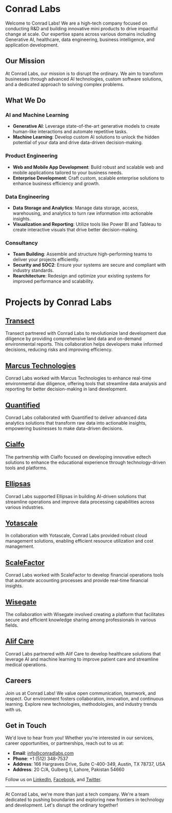 # Conrad Labs

Welcome to Conrad Labs! We are a high-tech company focused on conducting R&D and building innovative mini products to drive impactful change at scale. Our expertise spans across various domains including Generative AI, healthcare, data engineering, business intelligence, and application development.

## Our Mission

At Conrad Labs, our mission is to disrupt the ordinary. We aim to transform businesses through advanced AI technologies, custom software solutions, and a dedicated approach to solving complex problems.

## What We Do

### AI and Machine Learning
- **Generative AI**: Leverage state-of-the-art generative models to create human-like interactions and automate repetitive tasks.
- **Machine Learning**: Develop custom AI solutions to unlock the hidden potential of your data and drive data-driven decision-making.

### Product Engineering
- **Web and Mobile App Development**: Build robust and scalable web and mobile applications tailored to your business needs.
- **Enterprise Development**: Craft custom, scalable enterprise solutions to enhance business efficiency and growth.

### Data Engineering
- **Data Storage and Analytics**: Manage data storage, access, warehousing, and analytics to turn raw information into actionable insights.
- **Visualization and Reporting**: Utilize tools like Power BI and Tableau to create interactive visuals that drive better decision-making.

### Consultancy
- **Team Building**: Assemble and structure high-performing teams to deliver your projects efficiently.
- **Security and SOC2**: Ensure your systems are secure and compliant with industry standards.
- **Rearchitecture**: Redesign and optimize your existing systems for improved performance and scalability.

# Projects by Conrad Labs

## [Transect](https://conradlabs.com/our-work/)
Transect partnered with Conrad Labs to revolutionize land development due diligence by providing comprehensive land data and on-demand environmental reports. This collaboration helps developers make informed decisions, reducing risks and improving efficiency.

## [Marcus Technologies](https://conradlabs.com/our-work/)
Conrad Labs worked with Marcus Technologies to enhance real-time environmental due diligence, offering tools that streamline data analysis and reporting for better decision-making in land development.

## [Quantified](https://conradlabs.com/our-work/)
Conrad Labs collaborated with Quantified to deliver advanced data analytics solutions that transform raw data into actionable insights, empowering businesses to make data-driven decisions.

## [Cialfo](https://conradlabs.com/our-work/)
The partnership with Cialfo focused on developing innovative edtech solutions to enhance the educational experience through technology-driven tools and platforms.

## [Ellipsas](https://conradlabs.com/our-work/)
Conrad Labs supported Ellipsas in building AI-driven solutions that streamline operations and improve data processing capabilities across various industries.

## [Yotascale](https://conradlabs.com/our-work/)
In collaboration with Yotascale, Conrad Labs provided robust cloud management solutions, enabling efficient resource utilization and cost management.

## [ScaleFactor](https://conradlabs.com/our-work/)
Conrad Labs worked with ScaleFactor to develop financial operations tools that automate accounting processes and provide real-time financial insights.

## [Wisegate](https://conradlabs.com/our-work/)
The collaboration with Wisegate involved creating a platform that facilitates secure and efficient knowledge sharing among professionals in various fields.

## [Alif Care](https://conradlabs.com/our-work/)
Conrad Labs partnered with Alif Care to develop healthcare solutions that leverage AI and machine learning to improve patient care and streamline medical operations.
## Careers

Join us at Conrad Labs! We value open communication, teamwork, and respect. Our environment fosters collaboration, innovation, and continuous learning. Explore new technologies, methodologies, and industry trends with us.

## Get in Touch

We'd love to hear from you! Whether you're interested in our services, career opportunities, or partnerships, reach out to us at:

- **Email**: info@conradlabs.com
- **Phone**: +1 (512) 348-7537
- **Address**: 166 Hargraves Drive, Suite C-400-349, Austin, TX 78737, USA
- **Address**: 20 C/A, Gulberg II, Lahore, Pakistan 54660

Follow us on [LinkedIn](https://www.linkedin.com/company/conrad-labs/), [Facebook](https://www.facebook.com/conradlabs/), and [Twitter](https://twitter.com/conradlabs).

---

At Conrad Labs, we're more than just a tech company. We're a team dedicated to pushing boundaries and exploring new frontiers in technology and development. Let's disrupt the ordinary together!
